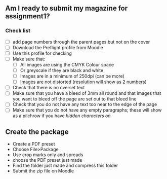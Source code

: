 ## Am I ready to submit my magazine for assignment1?

### Check list

- [ ] add page numbers through the parent pages but not on the cover
- [ ] Download the Preflight profile from Moodle
- [ ] Use this profile for checking
- [ ] Make sure that:
	- [ ] All images are using the CMYK Colour space
	- [ ] Or greyscale if they are black and white
	- [ ] Images are in a minimum of 250dpi (can be more)
	- [ ] Images are not distorted (resolution will show as 2 numbers)
- [ ] Check that there is no overset text
- [ ] Make sure that you have a bleed of 3mm all round and that images that you want to bleed off the page are set out to that bleed line
- [ ] Check that you do not have any text too near to the edge of the page
- [ ] Make sure that you do not have any empty paragraphs; these will show as a pilchrow if you have *hidden characters on*

## Create the package

- Create a PDF  preset
- Choose File>Package
- Use crop marks only and spreads
- choose the PDF preset just made
- Find the folder just made and compress this folder
- Submit the zip file on Moodle

